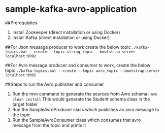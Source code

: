 # sample-kafka-avro-application

##Prerequisites
1. Install Zookeeper (direct installation or using Docker)
1. Install Kafka (direct installation or using Docker)

##For Json message producer to work  create the below topic 
`./kafka-topics.bat --create --topic string_topic --bootstrap-server localhost:9092`

##For Avro message producer and consumer to work,  create the below topic 
`./kafka-topics.bat --create --topic avro_topic --bootstrap-server localhost:9092`

##Steps to run the Avro publisher and consumer 

1. Run the mvn command to generate the sources from Avro schema- `mvn clean install` This would generate the Student schema class in the target folder
1. Run the SampleAvroProducer class which publishes an avro message to the topic
1. Run the SampleAvroConsumer class which consumes that avro message from the topic and prints it


